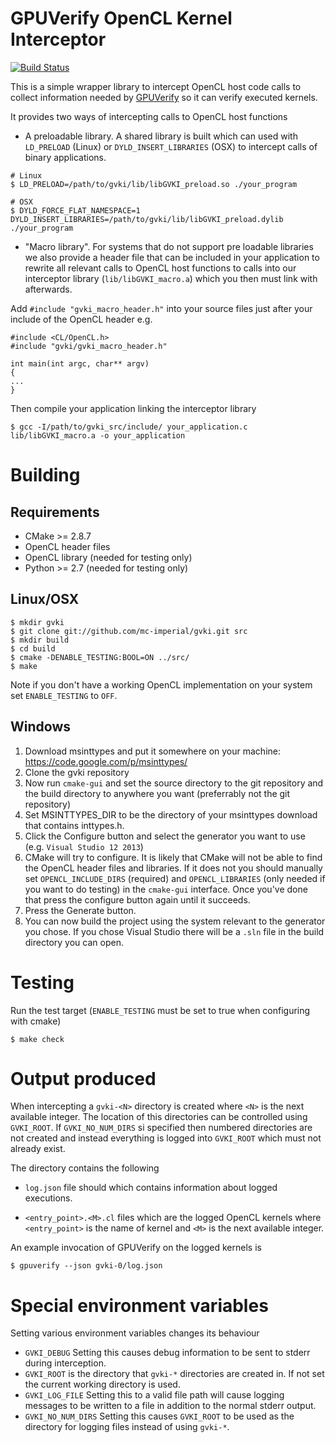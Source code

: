 GPUVerify OpenCL Kernel Interceptor
===================================

[![Build Status](https://travis-ci.org/mc-imperial/gvki.svg?branch=master)](https://travis-ci.org/mc-imperial/gvki)

This is a simple wrapper library to intercept OpenCL host code calls to collect
information needed by [GPUVerify](http://multicore.doc.ic.ac.uk/tools/GPUVerify/) so it can verify executed kernels.

It provides two ways of intercepting calls to OpenCL host functions

* A preloadable library. A shared library is built which
  can used with ``LD_PRELOAD`` (Linux) or ``DYLD_INSERT_LIBRARIES`` (OSX) to
  intercept calls of binary applications.

```
# Linux
$ LD_PRELOAD=/path/to/gvki/lib/libGVKI_preload.so ./your_program

# OSX
$ DYLD_FORCE_FLAT_NAMESPACE=1 DYLD_INSERT_LIBRARIES=/path/to/gvki/lib/libGVKI_preload.dylib ./your_program
```

* "Macro library". For systems that do not support pre loadable libraries we also
  provide a header file that can be included in your application to rewrite all
  relevant calls to OpenCL host functions to calls into our interceptor library
  (``lib/libGVKI_macro.a``) which you then must link with afterwards.

Add ``#include "gvki_macro_header.h"`` into your source files
just after your include of the OpenCL header e.g.

```
#include <CL/OpenCL.h>
#include "gvki/gvki_macro_header.h"

int main(int argc, char** argv)
{
...
}
```

Then compile your application linking the interceptor library

```
$ gcc -I/path/to/gvki_src/include/ your_application.c lib/libGVKI_macro.a -o your_application
```

Building
========

Requirements
-----------

* CMake >= 2.8.7
* OpenCL header files
* OpenCL library (needed for testing only)
* Python >= 2.7 (needed for testing only)

Linux/OSX
---------

```
$ mkdir gvki
$ git clone git://github.com/mc-imperial/gvki.git src
$ mkdir build
$ cd build
$ cmake -DENABLE_TESTING:BOOL=ON ../src/
$ make
```

Note if you don't have a working OpenCL implementation on your system set
``ENABLE_TESTING`` to ``OFF``.

Windows
-------

1. Download msinttypes and put it somewhere on your machine:
   https://code.google.com/p/msinttypes/
2. Clone the gvki repository
3. Now run ``cmake-gui`` and set the source directory to the git repository and
   the build directory to anywhere you want (preferrably not the git repository)
4. Set MSINTTYPES_DIR to be the directory of your msinttypes download that
   contains inttypes.h.
5. Click the Configure button and select the generator you want to use (e.g.
   ``Visual Studio 12 2013``)
6. CMake will try to configure. It is likely that CMake will not be able to
   find the OpenCL header files and libraries. If it does not you should
   manually set ``OPENCL_INCLUDE_DIRS`` (required) and ``OPENCL_LIBRARIES``
   (only needed if you want to do testing) in the ``cmake-gui`` interface. Once
   you've done that press the configure button again until it succeeds.
7. Press the Generate button.
8. You can now build the project using the system relevant to the generator
   you chose. If you chose Visual Studio there will be a ``.sln`` file in the
   build directory you can open.

Testing
=======

Run the test target (``ENABLE_TESTING`` must be set to true when configuring with cmake)

```
$ make check
```

Output produced
===============

When intercepting a ``gvki-<N>`` directory is created where ``<N>``
is the next available integer. The location of this directories can
be controlled using ``GVKI_ROOT``. If ``GVKI_NO_NUM_DIRS`` si specified
then numbered directories are not created and instead everything is logged
into ``GVKI_ROOT`` which must not already exist.

The directory contains the following

* ``log.json`` file should which contains information about logged
  executions.

* ``<entry_point>.<M>.cl`` files which are the logged OpenCL kernels
  where ``<entry_point>`` is the name of kernel and ``<M>`` is the next
  available integer.

An example invocation of GPUVerify on the logged kernels is

```
$ gpuverify --json gvki-0/log.json
```


Special environment variables
=============================

Setting various environment variables changes its behaviour

* ``GVKI_DEBUG`` Setting this causes debug information to be sent to stderr during interception.
* ``GVKI_ROOT`` is the directory that ``gvki-*`` directories are created in. If not set the current working
  directory is used.
* ``GVKI_LOG_FILE`` Setting this to a valid file path will cause logging messages to be written to a file in addition to the normal stderr output.
* ``GVKI_NO_NUM_DIRS`` Setting this causes ``GVKI_ROOT`` to be used as the directory for logging files instead of using ``gvki-*``.
